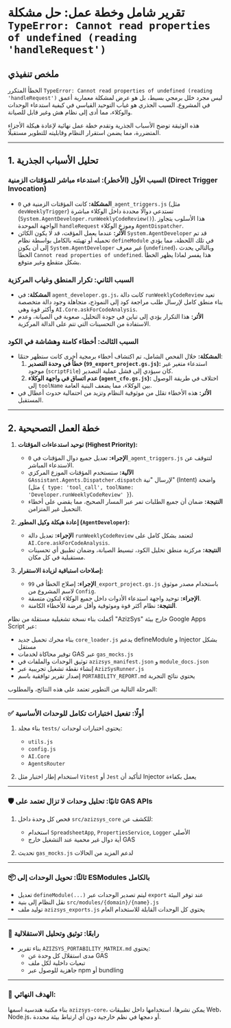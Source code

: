 # تقرير شامل وخطة عمل: حل مشكلة `TypeError: Cannot read properties of undefined (reading 'handleRequest')`

## ملخص تنفيذي

الخطأ المتكرر `TypeError: Cannot read properties of undefined (reading 'handleRequest')` ليس مجرد خلل برمجي بسيط، بل هو عرض لمشكلة معمارية أعمق في المشروع. السبب الجذري هو غياب التوحيد القياسي في كيفية استدعاء الوحدات والوكلاء، مما أدى إلى نظام هش وغير قابل للصيانة.

هذه الوثيقة توضح الأسباب الجذرية وتقدم خطة عمل نهائية لإعادة هيكلة الأجزاء المتضررة، مما يضمن استقرار النظام وقابليته للتطوير مستقبلًا.

---

## 1. تحليل الأسباب الجذرية

### السبب الأول (الأخطر): استدعاء مباشر للمؤقتات الزمنية (Direct Trigger Invocation)

- **المشكلة:** كانت المؤقتات الزمنية في `0_agent_triggers.js` (مثل `devWeeklyTrigger`) تستدعي دوالًا محددة داخل الوكلاء مباشرة (`System.AgentDeveloper.runWeeklyCodeReview()`). هذا الأسلوب يتجاوز الواجهة الموحدة `handleRequest` وموزع الوكلاء `AgentDispatcher`.
- **الأثر:** عندما يعمل المؤقت، قد لا يكون الكائن `System.AgentDeveloper` قد تم تحميله أو تهيئته بالكامل بواسطة نظام `defineModule` في تلك اللحظة، مما يؤدي إلى أن يكون `System.AgentDeveloper` غير معرف (`undefined`)، وبالتالي يحدث الخطأ `Cannot read properties of undefined`. هذا يفسر لماذا يظهر الخطأ بشكل متقطع وغير متوقع.

### السبب الثاني: تكرار المنطق وغياب المركزية

- **المشكلة:** في `agent_developer.gs.js`، كانت دالة `runWeeklyCodeReview` تعيد بناء منطق كامل لإرسال طلب مراجعة كود إلى النموذج، متجاهلة وجود دالة متخصصة وأكثر قوة وهي `AI.Core.askForCodeAnalysis`.
- **الأثر:** هذا التكرار يؤدي إلى تباين في جودة التحليل، صعوبة في الصيانة، وعدم الاستفادة من التحسينات التي تتم على الدالة المركزية.

### السبب الثالث: أخطاء كامنة وهشاشة في الكود

- **المشكلة:** خلال الفحص الشامل، تم اكتشاف أخطاء برمجية أخرى كانت ستظهر حتمًا:
    1.  **خطأ في وحدة التصدير (`99_export_project.gs.js`):** استدعاء متغير غير موجود (`scriptFile`) كان سيؤدي إلى فشل عملية التصدير.
    2.  **عدم اتساق في واجهة الوكلاء (`agent_cfo.gs.js`):** اختلاف في طريقة الوصول إلى `toolName` بين الوكلاء، مما يضعف البنية العامة.
- **الأثر:** هذه الأخطاء تقلل من موثوقية النظام وتزيد من احتمالية حدوث أعطال في المستقبل.

---

## 2. خطة العمل التصحيحية

1.  **توحيد استدعاءات المؤقتات (Highest Priority):**
    - **الإجراء:** تعديل جميع دوال المؤقتات في `0_agent_triggers.js` لتتوقف عن الاستدعاء المباشر.
    - **الآلية:** ستستخدم المؤقتات الموزع المركزي `GAssistant.Agents.Dispatcher.dispatch` لإرسال "نية" (Intent) واضحة (مثل `{ type: 'tool_call', toolName: 'Developer.runWeeklyCodeReview' }`).
    - **النتيجة:** ضمان أن جميع الطلبات تمر عبر المسار الصحيح، مما يقضي على أخطاء التحميل غير المتزامن.

2.  **إعادة هيكلة وكيل المطور (`AgentDeveloper`):**
    - **الإجراء:** تعديل دالة `runWeeklyCodeReview` لتعتمد بشكل كامل على `AI.Core.askForCodeAnalysis`.
    - **النتيجة:** مركزية منطق تحليل الكود، تبسيط الصيانة، وضمان تطبيق أي تحسينات مستقبلية في كل مكان.

3.  **إصلاحات استباقية لزيادة الاستقرار:**
    - **الإجراء:** إصلاح الخطأ في `99_export_project.gs.js` باستخدام مصدر موثوق لاسم المشروع من `Config`.
    - **الإجراء:** توحيد واجهة استدعاء الأدوات داخل جميع الوكلاء لتكون متسقة.
    - **النتيجة:** نظام أكثر قوة وموثوقية وأقل عرضة للأخطاء الكامنة.

أكملت بناء نسخة تشغيلية مستقلة من نظام "AzizSys" خارج بيئة Google Apps Script عبر:

- بناء محرك تحميل جديد `core_loader.js` يدعم defineModule و Injector بشكل مستقل
- توفير محاكاة لخدمات GAS عبر `gas_mocks.js`
- توثيق الوحدات والملفات في `azizsys_manifest.json` و `module_docs.json`
- إنشاء نقطة تشغيل تجريبية عبر `AzizSysRunner.js`
- إصدار تقرير توافقية باسم `PORTABILITY_REPORT.md` يحتوي نتائج التجربة

المرحلة التالية من التطوير تعتمد على هذه النتائج، والمطلوب:

---

### ✅ أولًا: تفعيل اختبارات تكامل للوحدات الأساسية

1. بناء مجلد `tests/` يحتوي اختبارات لوحدات:
   - `utils.js`
   - `config.js`
   - `AI.Core`
   - `AgentsRouter`

2. استخدام إطار اختبار مثل `Vitest` أو `Jest` لتأكيد أن Injector يعمل بكفاءة

---

### 🛡️ ثانيًا: تحليل وحدات لا تزال تعتمد على GAS APIs

1. فحص كل وحدة داخل `src/azizsys_core` للكشف عن:
   - استخدام `SpreadsheetApp`, `PropertiesService`, `Logger` الأصلي
   - أية دوال غير محمية عند التشغيل خارج GAS

2. تحديث `gas_mocks.js` لدعم المزيد من الحالات

---

### 📦 ثالثًا: تحويل الوحدات إلى ESModules بالكامل

- تعديل `defineModule(...)` ليتم تصدير الوحدات عبر `export` عند توفر البيئة
- نقل النظام إلى بنية `src/modules/{domain}/{name}.js`
- توليد ملف `azizsys_exports.js` يحتوي كل الوحدات القابلة للاستخدام العام

---

### 🧩 رابعًا: توثيق وتحليل الاستقلالية

- بناء تقرير `AZIZSYS_PORTABILITY_MATRIX.md` يحتوي:
   - مدى استقلال كل وحدة عن GAS
   - تبعيات داخلية لكل ملف
   - جاهزية للوصول عبر npm أو bundling

---

### 🚀 الهدف النهائي:

بناء مكتبة هندسية اسمها `azizsys-core`، يمكن نشرها، استخدامها داخل تطبيقات Web، Node.js، أو دمجها في نظم خارجية دون أي ارتباط بيئة محددة.

